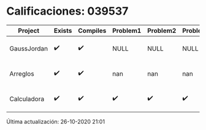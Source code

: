# Calificaciones: 039537
|Project|Exists|Compiles|Problem1|Problem2|Problem3|Extra|Grade|CommitHash|CommitDate|CheckDate|DueDate|Comments|
|-|-|-|-|-|-|-|-|-|-|-|-|-|
|GaussJordan|✔️|✔️|NULL|NULL|NULL|NULL|NULL|e994205812752e2f413774882b421a10e33c11a3|26-10-2020 13:06:44|26-10-2020 21:00:56|29-10-2020 21:00:00|NULL|
|Arreglos|✔️|✔️|nan|nan|nan|nan|nan|8760253d9374b91c04075798c585ceab9dff917b|15-10-2020 15:18:16|15-10-2020 21:24:54|22-10-2020 21:00:00|nan|
|Calculadora|✔️|✔️|✔️|✔️|✔️|✔️|10.0|d99465d468b8d2e1d35ec66dc6dc51ca7941df8c|09-10-2020 11:04:00|15-10-2020 21:24:51|15-10-2020 21:00:00|nan|

Última actualización: 26-10-2020 21:01